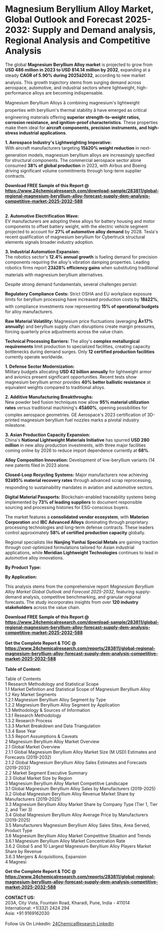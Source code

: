 <h1>Magnesium Beryllium Alloy Market, Global Outlook and Forecast 2025-2032: Supply and Demand analysis, Regional Analysis and Competitive Analysis</h1><p>The global <strong>Magnesium Beryllium Alloy market</strong> is projected to grow from <strong>USD 486 million in 2023 to USD 814.14 million by 2032</strong>, expanding at a steady <strong>CAGR of 5.90% during 2025â2032</strong>, according to new market analysis. This growth trajectory stems from surging demand across aerospace, automotive, and industrial sectors where lightweight, high-performance alloys are becoming indispensable.</p><p>Magnesium Beryllium Alloys â combining magnesium's lightweight properties with beryllium's thermal stability â have emerged as critical engineering materials offering <strong>superior strength-to-weight ratios, corrosion resistance, and ignition-proof characteristics</strong>. These properties make them ideal for <strong>aircraft components, precision instruments, and high-stress industrial applications</strong>.</p><p><strong>1. Aerospace Industry's Lightweighting Imperative:</strong><br>
With aircraft manufacturers targeting <strong>15â20% weight reduction</strong> in next-generation models, magnesium beryllium alloys are increasingly specified for structural components. The commercial aerospace sector alone consumed <strong>38% of global production</strong> in 2023, with Airbus and Boeing driving significant volume commitments through long-term supplier contracts.</p><div><b>Download FREE Sample of this Report @ 
            <a href="https://www.24chemicalresearch.com/download-sample/283811/global-regional-magnesium-beryllium-alloy-forecast-supply-dem-analysis-competitive-market-2025-2032-588">
            https://www.24chemicalresearch.com/download-sample/283811/global-regional-magnesium-beryllium-alloy-forecast-supply-dem-analysis-competitive-market-2025-2032-588</a></b></div><br><p><strong>2. Automotive Electrification Wave:</strong><br>
EV manufacturers are adopting these alloys for battery housing and motor components to offset battery weight, with the electric vehicle segment projected to account for <strong>27% of automotive alloy demand</strong> by 2028. Tesla's recent qualification of magnesium beryllium for Cybertruck structural elements signals broader industry adoption.</p><p><strong>3. Industrial Automation Expansion:</strong><br>
The robotics sector's <strong>12.4% annual growth</strong> is fueling demand for precision components requiring the alloy's vibration damping properties. Leading robotics firms report <strong>23â28% efficiency gains</strong> when substituting traditional materials with magnesium beryllium alternatives.</p><p>Despite strong demand fundamentals, several challenges persist:</p><p><strong>Regulatory Compliance Costs:</strong> Strict OSHA and EU workplace exposure limits for beryllium processing have increased production costs by <strong>18â22%</strong>, with compliance investments now representing <strong>15% of operational budgets</strong> for alloy manufacturers.</p><p><strong>Raw Material Volatility:</strong> Magnesium price fluctuations (averaging <strong>Â±17% annually</strong>) and beryllium supply chain disruptions create margin pressures, forcing quarterly price adjustments across the value chain.</p><p><strong>Technical Processing Barriers:</strong> The alloy's <strong>complex metallurgical requirements</strong> limit production to specialized facilities, creating capacity bottlenecks during demand surges. Only <strong>12 certified production facilities</strong> currently operate worldwide.</p><p><strong>1. Defense Sector Modernization:</strong><br>
Military budgets allocating <strong>USD 42 billion annually</strong> for lightweight armor and avionics present significant opportunities. Recent tests show magnesium beryllium armor provides <strong>40% better ballistic resistance</strong> at equivalent weights compared to traditional alloys.</p><p><strong>2. Additive Manufacturing Breakthroughs:</strong><br>
New powder bed fusion techniques now allow <strong>95% material utilization rates</strong> versus traditional machining's <strong>45â60%</strong>, opening possibilities for complex aerospace geometries. GE Aerospace's 2023 certification of 3D-printed magnesium beryllium fuel nozzles marks a pivotal industry milestone.</p><p><strong>3. Asian Production Capacity Expansion:</strong><br>
China's <strong>National Lightweight Materials Initiative</strong> has spurred <strong>USD 280 million</strong> in new alloy production investments, with three major facilities coming online by 2026 to reduce import dependence currently at <strong>68%</strong>.</p><p><strong>Alloy Composition Innovation:</strong> Development of low-beryllium variants (14 new patents filed in 2023 alone.</p><p><strong>Closed-Loop Recycling Systems:</strong> Major manufacturers now achieving <strong>92â95% material recovery rates</strong> through advanced scrap reprocessing, responding to sustainability mandates in aviation and automotive sectors.</p><p><strong>Digital Material Passports:</strong> Blockchain-enabled traceability systems being implemented by <strong>73% of leading suppliers</strong> to document responsible sourcing and processing histories for ESG-conscious buyers.</p><p>The market features a <strong>consolidated vendor ecosystem</strong>, with <strong>Materion Corporation</strong> and <strong>IBC Advanced Alloys</strong> dominating through proprietary processing technologies and long-term defense contracts. These leaders control approximately <strong>58% of certified production capacity</strong> globally.</p><p>Regional specialists like <strong>Nanjing Yunhai Special Metals</strong> are gaining traction through cost-optimized formulations tailored for Asian industrial applications, while <strong>Meridian Lightweight Technologies</strong> continues to lead in automotive alloy innovations.</p><p><strong>By Product Type:</strong></p><p><strong>By Application:</strong></p><p>This analysis stems from the comprehensive report <em>Magnesium Beryllium Alloy Market Global Outlook and Forecast 2025-2032</em>, featuring supply-demand analysis, competitive benchmarking, and granular regional forecasts. The study incorporates insights from over <strong>120 industry stakeholders</strong> across the value chain.</p><div><b>Download FREE Sample of this Report @ 
            <a href="https://www.24chemicalresearch.com/download-sample/283811/global-regional-magnesium-beryllium-alloy-forecast-supply-dem-analysis-competitive-market-2025-2032-588">
            https://www.24chemicalresearch.com/download-sample/283811/global-regional-magnesium-beryllium-alloy-forecast-supply-dem-analysis-competitive-market-2025-2032-588</a></b></div><br><div><b>Get the Complete Report & TOC @ 
            <a href="https://www.24chemicalresearch.com/reports/283811/global-regional-magnesium-beryllium-alloy-forecast-supply-dem-analysis-competitive-market-2025-2032-588">
            https://www.24chemicalresearch.com/reports/283811/global-regional-magnesium-beryllium-alloy-forecast-supply-dem-analysis-competitive-market-2025-2032-588</a></b></div><br>
            <b>Table of Content:</b><p>Table of Contents<br />
1 Research Methodology and Statistical Scope<br />
1.1 Market Definition and Statistical Scope of Magnesium Beryllium Alloy<br />
1.2 Key Market Segments<br />
1.2.1 Magnesium Beryllium Alloy Segment by Type<br />
1.2.2 Magnesium Beryllium Alloy Segment by Application<br />
1.3 Methodology & Sources of Information<br />
1.3.1 Research Methodology<br />
1.3.2 Research Process<br />
1.3.3 Market Breakdown and Data Triangulation<br />
1.3.4 Base Year<br />
1.3.5 Report Assumptions & Caveats<br />
2 Magnesium Beryllium Alloy Market Overview<br />
2.1 Global Market Overview<br />
2.1.1 Global Magnesium Beryllium Alloy Market Size (M USD) Estimates and Forecasts (2019-2032)<br />
2.1.2 Global Magnesium Beryllium Alloy Sales Estimates and Forecasts (2019-2032)<br />
2.2 Market Segment Executive Summary<br />
2.3 Global Market Size by Region<br />
3 Magnesium Beryllium Alloy Market Competitive Landscape<br />
3.1 Global Magnesium Beryllium Alloy Sales by Manufacturers (2019-2025)<br />
3.2 Global Magnesium Beryllium Alloy Revenue Market Share by Manufacturers (2019-2025)<br />
3.3 Magnesium Beryllium Alloy Market Share by Company Type (Tier 1, Tier 2, and Tier 3)<br />
3.4 Global Magnesium Beryllium Alloy Average Price by Manufacturers (2019-2025)<br />
3.5 Manufacturers Magnesium Beryllium Alloy Sales Sites, Area Served, Product Type<br />
3.6 Magnesium Beryllium Alloy Market Competitive Situation and Trends<br />
3.6.1 Magnesium Beryllium Alloy Market Concentration Rate<br />
3.6.2 Global 5 and 10 Largest Magnesium Beryllium Alloy Players Market Share by Revenue<br />
3.6.3 Mergers & Acquisitions, Expansion<br />
4 Magnesi</p><div><b>Get the Complete Report & TOC @ 
            <a href="https://www.24chemicalresearch.com/reports/283811/global-regional-magnesium-beryllium-alloy-forecast-supply-dem-analysis-competitive-market-2025-2032-588">
            https://www.24chemicalresearch.com/reports/283811/global-regional-magnesium-beryllium-alloy-forecast-supply-dem-analysis-competitive-market-2025-2032-588</a></b></div><br><b>CONTACT US:</b><br>
            203A, City Vista, Fountain Road, Kharadi, Pune, India - 411014<br>
            International: +1(332) 2424 294<br>
            Asia: +91 9169162030 <br><br>
            Follow Us On LinkedIn: <a href="https://www.linkedin.com/company/24chemicalresearch/">24ChemicalResearch LinkedIn</a>
